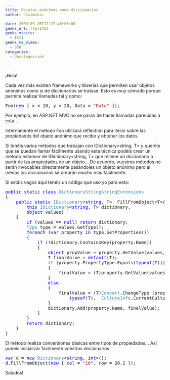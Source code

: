 ```yaml
---
title: Objetos anónimos como diccionarios
author: eiximenis

date: 2009-05-26T17:27:48+00:00
geeks_url: /?p=1452
geeks_visits:
  - 1511
geeks_ms_views:
  - 950
categories:
  - Uncategorized

---
```

¡Hola!

Cada vez más existen frameworks y librerías que permiten usar objetos anónimos como si de diccionarios se tratase. Esto es muy cómodo porque permite realizar llamadas tal y como:

<pre class="code">Foo(<span style="color: blue">new </span>{ x = 10, y = 20, Data = <span style="color: #a31515">"Data" </span>});</pre>

[][1]

Por ejemplo, en ASP.NET MVC no se paran de hacer llamadas parecidas a esta…

Internamente el método Foo utilizará reflection para iterar sobre las propiedades del objeto anónimo que recibe y obtener los datos.

Si tenéis varios métodos que trabajan con IDictionary<string, T> y queréis que se puedan llamar fácilmente usando esta técnica podéis crear un método extensor de IDictionary<string, T> que rellene un diccionario a partir de las propiedades de un objeto… De acuerdo, vuestros métodos no serán invocables directamente pasándoles un objeto anónimo pero al menos los diccionarios se crearán mucho más fácilmente.

Si estáis vagos aquí tenéis un código que uso yo para esto:

<pre class="code"><span style="color: blue">public static class </span><span style="color: #2b91af">DictionaryStringStringExtensions
</span>{
    <span style="color: blue">public static </span><span style="color: #2b91af">IDictionary</span>&lt;<span style="color: blue">string</span>, T&gt;  FillFromObject&lt;T&gt;(
        <span style="color: blue">this </span><span style="color: #2b91af">IDictionary</span>&lt;<span style="color: blue">string</span>, T&gt; dictionary,
        <span style="color: blue">object </span>values)
    {
        <span style="color: blue">if </span>(values == <span style="color: blue">null</span>) <span style="color: blue">return </span>dictionary;
        <span style="color: #2b91af">Type </span>type = values.GetType();
        <span style="color: blue">foreach </span>(<span style="color: blue">var </span>property <span style="color: blue">in </span>type.GetProperties())
        {
            <span style="color: blue">if </span>(!dictionary.ContainsKey(property.Name))
            {
                <span style="color: blue">object </span>propValue = property.GetValue(values, <span style="color: blue">null</span>);
                T finalValue = <span style="color: blue">default</span>(T);
                <span style="color: blue">if </span>(property.PropertyType.Equals(<span style="color: blue">typeof</span>(T)))
                {
                    finalValue = (T)property.GetValue(values, <span style="color: blue">null</span>);
                }
                <span style="color: blue">else
                </span>{
                    finalValue = (T)<span style="color: #2b91af">Convert</span>.ChangeType (propValue,
                        <span style="color: blue">typeof</span>(T),  <span style="color: #2b91af">CultureInfo</span>.CurrentCulture);
                }
                dictionary.Add(property.Name, finalValue);
            }
        }
        <span style="color: blue">return </span>dictionary;
    }
}</pre>

[][1][][1][][1]

El método realiza conversiones básicas entre tipos de propiedades… Así podeis inicializar fácilmente vuestros diccionarios:

<pre class="code"><span style="color: blue">var </span>d = <span style="color: blue">new </span><span style="color: #2b91af">Dictionary</span>&lt;<span style="color: blue">string</span>, <span style="color: blue">int</span>&gt;();
d.FillFromObject(<span style="color: blue">new </span>{ col = <span style="color: #a31515">"10"</span>, row = 20.2 });</pre>

[][1]

Saludos!

 [1]: http://11011.net/software/vspaste